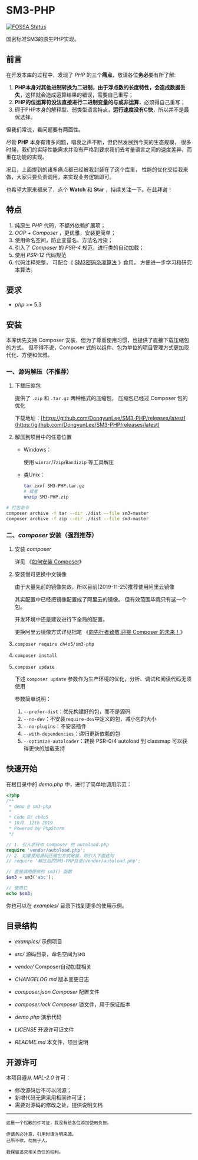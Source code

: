 # SM3-PHP

[![FOSSA Status](https://app.fossa.com/api/projects/git%2Bgithub.com%2FDongyunLee%2FSM3-PHP.svg?type=shield)](https://app.fossa.com/projects/git%2Bgithub.com%2FDongyunLee%2FSM3-PHP?ref=badge_shield)

国密标准SM3的原生PHP实现。

## 前言

在开发本库的过程中，发现了 *PHP* 的三个**痛点**，敬请各位**务必**要有所了解:

1. **PHP本身对其他进制转换为二进制，由于浮点数的长度特性，会造成数据丢失**，这样就会造成运算结果的错误，需要自己重写；
2. **PHP的位运算符没法直接进行二进制变量的与或非运算**，必须得自己重写；
3. 碍于PHP本身的解释型、弱类型语言特点，**运行速度没有C快**，所以并不是最优选择。

但我们常说，看问题要有两面性。 

尽管 **PHP** 本身有诸多问题，唱衰之声不断，但仍然发展到今天的生态规模， 
很多时候，我们的实际性能需求并没有严格到要求我们去考量语言之间的速度差异，而重在功能的实现。 

况且，上面提到的诸多痛点都已经被我封装在了这个库里， 
性能的优化交给我来做，大家只要负责调用，来实现业务逻辑即可。

也希望大家来都来了，点个 **Watch** 和 **Star** ，持续关注一下。在此拜谢！

## 特点

1. 纯原生 *PHP* 代码，不额外依赖扩展项；
2. *OOP* + *Composer* ，更优雅，安装更简单；
3. 使用命名空间，防止变量名、方法名污染；
4. 引入了 *Composer* 的 *PSR-4* 规范，进行类的自动加载；
5. 使用 *PSR-12* 代码规范
5. 代码注释完整，
    可配合《 [SM3密码杂凑算法](http://www.sca.gov.cn/sca/xwdt/2010-12/17/1002389/files/302a3ada057c4a73830536d03e683110.pdf) 》食用，
    方便进一步学习和研究本算法。


## 要求

* *php* >= 5.3

## 安装

本库优先支持 Composer 安装，但为了尊重使用习惯，也提供了直接下载压缩包的方式。
但不得不说，Composer 式的以组件、包为单位的项目管理方式更加现代化、方便和优雅。

### 一、源码解压（不推荐）
1. 下载压缩包
    
    提供了 `.zip` 和 `.tar.gz` 两种格式的压缩包，
    压缩包已经过 Composer 包的优化

    下载地址：[https://github.com/DongyunLee/SM3-PHP/releases/latest](https://github.com/DongyunLee/SM3-PHP/releases/latest)
    
2. 解压到项目中的任意位置
    * Windows：
        
        使用 `winrar`/`7zip`/`Bandizip` 等工具解压
    * 类Unix：
        ```bash
        tar zxvf SM3-PHP.tar.gz
        # 或者
        unzip SM3-PHP.zip
        ```
```bash
# 打包命令
composer archive -f tar --dir ./dist --file sm3-master
composer archive -f zip --dir ./dist --file sm3-master
```

### 二、*composer* 安装（强烈推荐）

1. 安装 *composer*

    详见 《[如何安装 Composer](https://pkg.phpcomposer.com/#how-to-install-composer)》
2. 安装慢可更换中文镜像
    
    由于大量先前的镜像失效，所以目前(2019-11-25)推荐使用阿里云镜像
    
    其实配置中已经把镜像配置成了阿里云的镜像。
    但有效范围毕竟只有这一个包。
    
    开发环境中还是建议进行下全局的配置。
    
    更换阿里云镜像方式详见拙笔 《[向先行者致敬,迎接 Composer 的未来！](https://blog.doylee.cn/composer-chinese-mirror/)》
3. `composer require ch4o5/sm3-php`
4. `composer install`
5. `composer update`
    
    下述 `composer update` 参数作为生产环境的优化，分析、调试和阅读代码无须使用
    
    参数简单说明：
    1. `--prefer-dist`：优先构建好的包，而不是源码
    2. `--no-dev`：不安装`require-dev`中定义的包，减小包的大小
    3. `--no-plugins`：不安装插件
    4. `--with-dependencies`：递归更新依赖的包
    5. `--optimize-autoloader`：转换 PSR-0/4 autoload 到 classmap 可以获得更快的加载支持

## 快速开始

在根目录中的 *demo.php* 中，进行了简单地调用示范：

```php
<?php
/**
 * demo @ sm3-php
 *
 * Code BY ch4o5
 * 10月. 12th 2019
 * Powered by PhpStorm
 */

// 1. 引入项目中 Composer 的 autoload.php
require 'vendor/autoload.php';
// 2. 如果使用源码压缩包方式安装，则引入下面这句
// require '解压后的SM3-PHP目录/vendor/autoload.php';

// 直接调用提供的 sm3() 函数
$sm3 = sm3('abc');

// 使用它
echo $sm3;
``` 
你也可以在 *examples/* 目录下找到更多的使用示例。

## 目录结构

- *examples/*
    示例项目

- *src/*
    源码目录，命名空间为`SM3`

- *vendor/*
    Composer自动加载相关

- *CHANGELOG.md*
    版本变更日志

- *composer.json*
    *Composer* 配置文件
    
- *composer.lock*
    *Composer* 锁文件，用于保证版本
    
- *demo.php*
    演示代码
    
- *LICENSE*
    开源许可证文件

- *README.md*
    本文件，项目说明
    

## 开源许可

本项目遵从 *MPL-2.0* 许可：

* 修改源码后不可以闭源；
* 新增代码无需采用相同许可证；
* 需要对源码的修改之处，提供说明文档

---

    这是一个松散的许可证，我没有给各位添加使用负担。
    
    但请务必注意，引用时请注明来源。
    己所不欲，勿施于人。
    
    我保留追究相关责任的权利。
